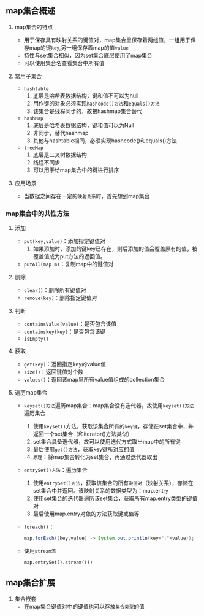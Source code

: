 ## map集合概述
1. map集合的特点
    * 用于保存具有映射关系的键值对，map集合里保存着两组值，一组用于保存map的键`key`,另一组保存着map的值`value`
    * 特性与set集合相似，因为set集合底层使用了map集合
    * 可以使用集合名查看集合中所有值

2. 常用子集合
    * `hashtable`
        1. 底层是哈希表数据结构，键和值不可以为null
        2. 用作键的对象必须实现`hashcode()方法`和`equals()方法`
        3. 该集合是线程同步的，故被hashmap集合替代
    * `hashMap`
        1. 底层是哈希表数据结构，键和值可以为Null
        2. 非同步，替代hashmap
        3. 其他与hashtable相同，必须实现hashcode()和equals()方法
    * `treeMap`
        1. 底层是二叉树数据结构
        2. 线程不同步
        3. 可以用于给map集合中的键进行排序

3. 应用场景
    * 当数据之间存在一定的`映射关系`时，首先想到map集合

### map集合中的共性方法
1. 添加
    * `put(key,value)`：添加指定键值对
        1. 如果添加时，添加的键key已存在，则后添加的值会覆盖原有的值，被覆盖值成为put方法的返回值。
    * `putAll(map m)`：复制map中的键值对

2. 删除
    * `clear()`：删除所有键值对
    * `remove(key)`：删除指定键值对

3. 判断
    * `containsValue(value)`：是否包含该值
    * `containskey(key)`：是否包含该键
    * `isEmpty()`

4. 获取
    * `get(key)`：返回指定key的value值
    * `size()`：返回键值对个数
    * `values()`：返回该map里所有value值组成的collection集合

5. 遍历map集合
    * `keyset()方法`遍历map集合：map集合没有迭代器，故使用`keyset()方法`遍历集合
        
        1. 使用`keyset()`方法，获取该集合所有的`key键`，存储在set集合中，并返回一个set集合（和iterator()方法类似）
        2. set集合具备迭代器，故可以使用迭代方式取出map中的所有键
        3. 最后使用`get()方法`，获取key键所对应的值
        4. `原理`：将map集合转化为set集合，再通过迭代器取出
        
    * `entrySet()方法`：遍历集合
        1. 使用`entrySet()方法`，获取该集合的所有`键值对`（映射关系），存储在set集合中并返回。该映射关系的数据类型为：map.entry
        2. 使用set集合的迭代器遍历该set集合，获取所有map.entry类型的键值对
        3. 最后使用map.entry对象的方法获取键或值等
        
    * `foreach()`：
    
        ```java
        map.forEach((key,value) -> System.out.println(key+":"+value));
        ```
    
    * 使用`stream流`
    
        ```
        map.entrySet().stream(())
        ```
    
        

## map集合扩展
1. 集合嵌套
    * 在map集合键值对中的键值也可以存放`集合类型`的值